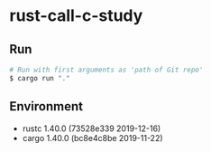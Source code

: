 # rust-call-c-study

## Run

```bash
# Run with first arguments as 'path of Git repo'
$ cargo run "."
```

## Environment

* rustc 1.40.0 (73528e339 2019-12-16)
* cargo 1.40.0 (bc8e4c8be 2019-11-22)

